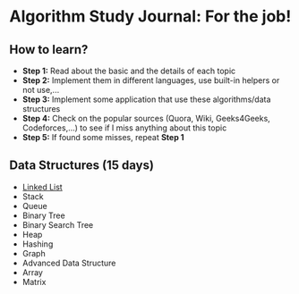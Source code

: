 # Algorithm Study Journal: For the job!

## How to learn?

- **Step 1:** Read about the basic and the details of each topic
- **Step 2:** Implement them in different languages, use built-in helpers or not use,...
- **Step 3:** Implement some application that use these algorithms/data structures
- **Step 4:** Check on the popular sources (Quora, Wiki, Geeks4Geeks, Codeforces,...) to see if I miss anything about this topic
- **Step 5:** If found some misses, repeat **Step 1**

## Data Structures (15 days)

- [Linked List](./01-data-structures-linked-list.html)
- Stack
- Queue
- Binary Tree
- Binary Search Tree
- Heap
- Hashing
- Graph
- Advanced Data Structure
- Array
- Matrix
